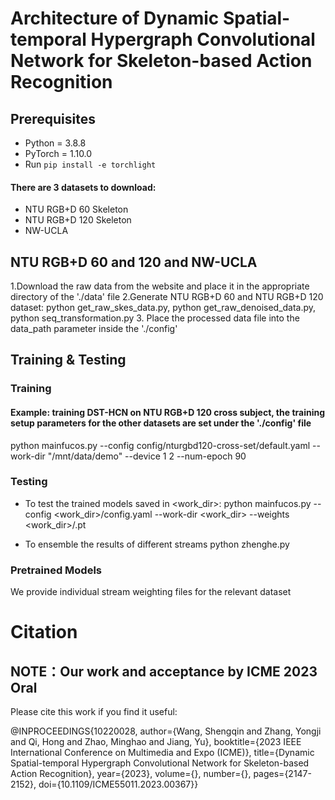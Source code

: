 # Architecture of Dynamic Spatial-temporal Hypergraph Convolutional Network for Skeleton-based Action Recognition

## Prerequisites

- Python = 3.8.8
- PyTorch = 1.10.0
- Run `pip install -e torchlight` 


#### There are 3 datasets to download:

- NTU RGB+D 60 Skeleton
- NTU RGB+D 120 Skeleton
- NW-UCLA

## NTU RGB+D 60 and 120 and NW-UCLA

1.Download the raw data from the website and place it in the appropriate directory of the './data' file
2.Generate NTU RGB+D 60 and NTU RGB+D 120 dataset:  python get_raw_skes_data.py,  python get_raw_denoised_data.py,  python seq_transformation.py
3. Place the processed data file into the data_path parameter inside the './config'

## Training & Testing

### Training

#### Example: training  DST-HCN on NTU RGB+D 120 cross subject, the training setup parameters for the other datasets are set under the './config' file 
python mainfucos.py --config config/nturgbd120-cross-set/default.yaml --work-dir "/mnt/data/demo" --device 1 2 --num-epoch 90

### Testing

- To test the trained models saved in <work_dir>:
python mainfucos.py --config <work_dir>/config.yaml --work-dir <work_dir>  --weights <work_dir>/.pt 


- To ensemble the results of different streams
python zhenghe.py 

### Pretrained Models

We provide individual stream weighting files for the relevant dataset

# Citation
## NOTE：Our work and acceptance by ICME 2023 Oral
Please cite this work if you find it useful:


@INPROCEEDINGS{10220028,
  author={Wang, Shengqin and Zhang, Yongji and Qi, Hong and Zhao, Minghao and Jiang, Yu},
  booktitle={2023 IEEE International Conference on Multimedia and Expo (ICME)}, 
  title={Dynamic Spatial-temporal Hypergraph Convolutional Network for Skeleton-based Action Recognition}, 
  year={2023},
  volume={},
  number={},
  pages={2147-2152},
  doi={10.1109/ICME55011.2023.00367}}


